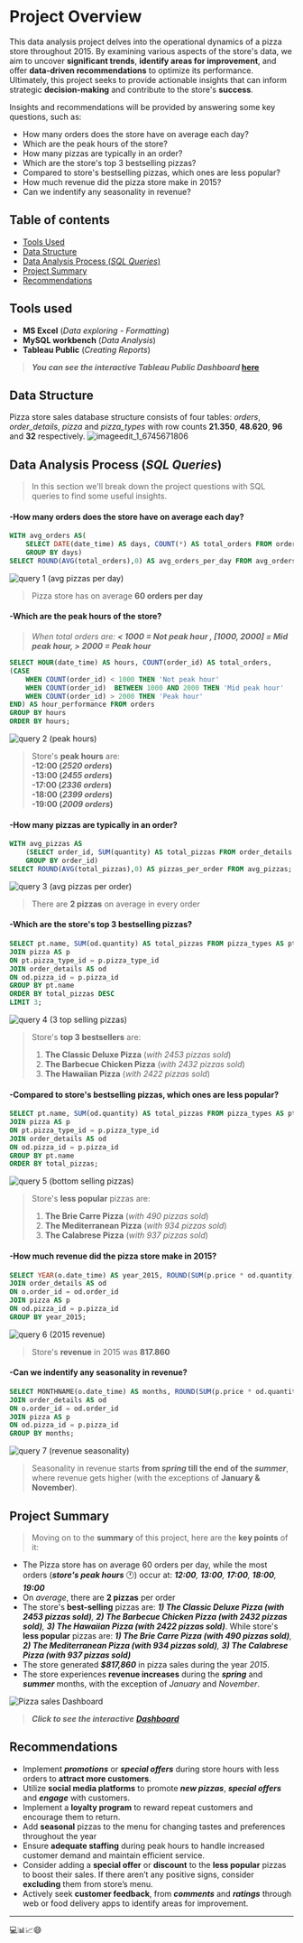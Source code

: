 # Project Overview

This data analysis project delves into the operational dynamics of a pizza store throughout 2015. By examining various aspects of the store's data, we aim to uncover **significant trends**, **identify areas for improvement**, and offer **data-driven recommendations** to optimize its performance. Ultimately, this project seeks to provide actionable insights that can inform strategic **decision-making** and contribute to the store's **success**.

Insights and recommendations will be provided by answering some key questions, such as:
- How many orders does the store have on average each day?
- Which are the peak hours of the store?
- How many pizzas are typically in an order? 
- Which are the store's top 3 bestselling pizzas?
- Compared to store's bestselling pizzas, which ones are less popular?
- How much revenue did the pizza store make in 2015?
- Can we indentify any seasonality in revenue?


## Table of contents
- [Tools Used](#Tools-Used)
- [Data Structure](#Data-Structure)
- [Data Analysis Process (*SQL Queries*)](#Data-Analysis-Process-SQL-Queries)
- [Project Summary](#Project-Summary)
- [Recommendations](#Recommendations)


## Tools used
- **MS Excel** (*Data exploring - Formatting*)
- **MySQL workbench** (*Data Analysis*)
- **Tableau Public** (*Creating Reports*)
> ***You can see the interactive Tableau Public Dashboard* [here](https://public.tableau.com/app/profile/nickpelek/viz/PizzaStoreSalesProject/Dashboard1)**  
## Data Structure
Pizza store sales database structure consists of four tables: *orders*, *order_details*, *pizza* and *pizza_types* with row counts **21.350**, **48.620**, **96** and **32** respectively.
![imageedit_1_6745671806](https://github.com/user-attachments/assets/83721a4d-867e-4cad-8d7e-847aae42d131)


## Data Analysis Process (*SQL Queries*)
> In this section we'll break down the project questions with SQL queries to find some useful insights.
#### -How many orders does the store have on average each day?
```sql
WITH avg_orders AS(
	SELECT DATE(date_time) AS days, COUNT(*) AS total_orders FROM orders
	GROUP BY days)
SELECT ROUND(AVG(total_orders),0) AS avg_orders_per_day FROM avg_orders;
```
![query 1 (avg pizzas per day)](https://github.com/user-attachments/assets/9c1c23cd-397f-4afb-b818-28f078d3b571)

> Pizza store has on average **60 orders per day**

#### -Which are the peak hours of the store?
> *When total orders are: **< 1000 = Not peak hour , [1000, 2000] = Mid peak hour, > 2000 = Peak hour***
```sql
SELECT HOUR(date_time) AS hours, COUNT(order_id) AS total_orders,
(CASE
    WHEN COUNT(order_id) < 1000 THEN 'Not peak hour'
    WHEN COUNT(order_id)  BETWEEN 1000 AND 2000 THEN 'Mid peak hour'
    WHEN COUNT(order_id) > 2000 THEN 'Peak hour'
END) AS hour_performance FROM orders
GROUP BY hours
ORDER BY hours;
```
![query 2 (peak hours)](https://github.com/user-attachments/assets/aac2dd87-0b6f-4555-a21e-28f85b486857)

> Store's **peak hours** are:<br>
>  **-12:00 (*2520 orders*) <br>
>  -13:00 (*2455 orders*) <br>
>  -17:00 (*2336 orders*) <br>
>  -18:00 (*2399 orders*) <br>
>  -19:00 (*2009 orders*)**

#### -How many pizzas are typically in an order? 
```sql
WITH avg_pizzas AS
	(SELECT order_id, SUM(quantity) AS total_pizzas FROM order_details
	GROUP BY order_id)
SELECT ROUND(AVG(total_pizzas),0) AS pizzas_per_order FROM avg_pizzas;
```
![query 3 (avg pizzas per order)](https://github.com/user-attachments/assets/8f94e3cf-e73f-483c-a9c5-217c8beadd3d)

> There are **2 pizzas** on average in every order
#### -Which are the store's top 3 bestselling pizzas?
```sql
SELECT pt.name, SUM(od.quantity) AS total_pizzas FROM pizza_types AS pt
JOIN pizza AS p
ON pt.pizza_type_id = p.pizza_type_id
JOIN order_details AS od
ON od.pizza_id = p.pizza_id
GROUP BY pt.name
ORDER BY total_pizzas DESC
LIMIT 3;
```
![query 4 (3 top selling pizzas)](https://github.com/user-attachments/assets/0517195a-b1c2-4c3e-95a3-40b6c35d48a5)

> Store's **top 3 bestsellers** are: <br>
> 1) **The Classic Deluxe Pizza** (*with 2453 pizzas sold*)<br>
> 2) **The Barbecue Chicken Pizza** (*with 2432 pizzas sold*)<br>
> 3) **The Hawaiian Pizza** (*with 2422 pizzas sold*)
#### -Compared to store's bestselling pizzas, which ones are less popular?
```sql
SELECT pt.name, SUM(od.quantity) AS total_pizzas FROM pizza_types AS pt
JOIN pizza AS p
ON pt.pizza_type_id = p.pizza_type_id
JOIN order_details AS od
ON od.pizza_id = p.pizza_id
GROUP BY pt.name
ORDER BY total_pizzas;
```
![query 5 (bottom selling pizzas)](https://github.com/user-attachments/assets/7736cef6-a7e9-4e2c-b84d-a51a1212f548)

> Store's **less popular** pizzas are:<br>
> 1) **The Brie Carre Pizza** (*with 490 pizzas sold*)
> 2) **The Mediterranean Pizza** (*with 934 pizzas sold*)
> 3) **The Calabrese Pizza** (*with 937 pizzas sold*)
									   
#### -How much revenue did the pizza store make in 2015?
```sql
SELECT YEAR(o.date_time) AS year_2015, ROUND(SUM(p.price * od.quantity),0) AS revenue FROM orders AS o
JOIN order_details AS od
ON o.order_id = od.order_id
JOIN pizza AS p
ON od.pizza_id = p.pizza_id
GROUP BY year_2015;
```
![query 6 (2015 revenue)](https://github.com/user-attachments/assets/c55ac53d-4833-4b9a-8648-c6e02af8ae56)

> Store's **revenue** in 2015 was **817.860**
#### -Can we indentify any seasonality in revenue?
```sql
SELECT MONTHNAME(o.date_time) AS months, ROUND(SUM(p.price * od.quantity),0) AS revenue FROM orders AS o
JOIN order_details AS od
ON o.order_id = od.order_id
JOIN pizza AS p
ON od.pizza_id = p.pizza_id
GROUP BY months;

```
![query 7 (revenue seasonality)](https://github.com/user-attachments/assets/013b5656-ca34-424c-9003-21ba6f3f3e3c)

> Seasonality in revenue starts **from *spring* till the end of the *summer***, where revenue gets higher (with the exceptions of **January & November**).

## Project Summary
> Moving on to the **summary** of this project, here are the **key points** of it:

- The Pizza store has on average 60 orders per day, while the most orders (***store's peak hours*** 🕐) occur at: ***12:00**, **13:00**, **17:00**, **18:00**, **19:00***
- On *average*, there are **2 pizzas** per order 
- The store's **best-selling** pizzas are: ***1) The Classic Deluxe Pizza (with 2453 pizzas sold)**, **2) The Barbecue Chicken Pizza (with 2432 pizzas sold)**, **3) The Hawaiian Pizza (with 2422 pizzas sold)***. While store's **less popular** pizzas are: ***1) The Brie Carre Pizza (with 490 pizzas sold)**, **2) The Mediterranean Pizza (with 934 pizzas sold)**, **3) The Calabrese Pizza (with 937 pizzas sold)***
- The store generated ***$817,860*** in pizza sales during the year *2015*.
- The store experiences **revenue increases** during the ***spring*** and ***summer*** months, with the exception of *January* and *November*.

![Pizza sales Dashboard](https://github.com/user-attachments/assets/0baa8bbf-7996-4566-84b6-c5a85d6111fb)
> ***Click to see the interactive*** [***Dashboard***](https://public.tableau.com/app/profile/nickpelek/viz/PizzaStoreSalesProject/Dashboard1)
## Recommendations
- Implement ***promotions*** or ***special offers*** during store hours with less orders to **attract more customers**.
- Utilize **social media platforms** to promote ***new pizzas***, ***special offers*** and ***engage*** with customers.
- Implement a **loyalty program** to reward repeat customers and encourage them to return.
- Add **seasonal** pizzas to the menu for changing tastes and preferences throughout the year
- Ensure **adequate staffing** during peak hours to handle increased customer demand and maintain efficient service.
- Consider adding a **special offer** or **discount** to the **less popular** pizzas to boost their sales. If there aren’t any positive signs, consider **excluding** them from store’s menu.
- Actively seek **customer feedback**, from ***comments*** and ***ratings*** through web or food delivery apps to identify areas for improvement.

----
💻📊📈😄
